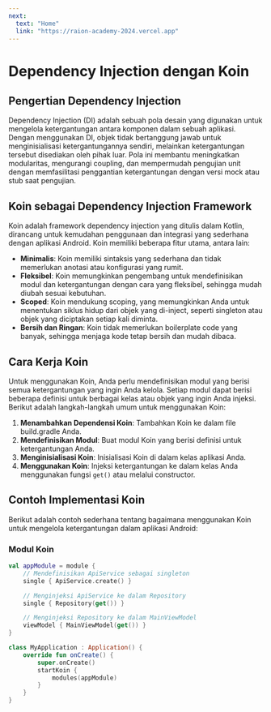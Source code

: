 ```yaml
---
next:
  text: "Home"
  link: "https://raion-academy-2024.vercel.app"
---
```


# Dependency Injection dengan Koin

## Pengertian Dependency Injection

Dependency Injection (DI) adalah sebuah pola desain yang digunakan untuk mengelola ketergantungan antara komponen dalam sebuah aplikasi. Dengan menggunakan DI, objek tidak bertanggung jawab untuk menginisialisasi ketergantungannya sendiri, melainkan ketergantungan tersebut disediakan oleh pihak luar. Pola ini membantu meningkatkan modularitas, mengurangi coupling, dan mempermudah pengujian unit dengan memfasilitasi penggantian ketergantungan dengan versi mock atau stub saat pengujian.

## Koin sebagai Dependency Injection Framework

Koin adalah framework dependency injection yang ditulis dalam Kotlin, dirancang untuk kemudahan penggunaan dan integrasi yang sederhana dengan aplikasi Android. Koin memiliki beberapa fitur utama, antara lain:

- **Minimalis**: Koin memiliki sintaksis yang sederhana dan tidak memerlukan anotasi atau konfigurasi yang rumit.
- **Fleksibel**: Koin memungkinkan pengembang untuk mendefinisikan modul dan ketergantungan dengan cara yang fleksibel, sehingga mudah diubah sesuai kebutuhan.
- **Scoped**: Koin mendukung scoping, yang memungkinkan Anda untuk menentukan siklus hidup dari objek yang di-inject, seperti singleton atau objek yang diciptakan setiap kali diminta.
- **Bersih dan Ringan**: Koin tidak memerlukan boilerplate code yang banyak, sehingga menjaga kode tetap bersih dan mudah dibaca.

## Cara Kerja Koin

Untuk menggunakan Koin, Anda perlu mendefinisikan modul yang berisi semua ketergantungan yang ingin Anda kelola. Setiap modul dapat berisi beberapa definisi untuk berbagai kelas atau objek yang ingin Anda injeksi. Berikut adalah langkah-langkah umum untuk menggunakan Koin:

1. **Menambahkan Dependensi Koin**: Tambahkan Koin ke dalam file build.gradle Anda.
2. **Mendefinisikan Modul**: Buat modul Koin yang berisi definisi untuk ketergantungan Anda.
3. **Menginisialisasi Koin**: Inisialisasi Koin di dalam kelas aplikasi Anda.
4. **Menggunakan Koin**: Injeksi ketergantungan ke dalam kelas Anda menggunakan fungsi `get()` atau melalui constructor.

## Contoh Implementasi Koin

Berikut adalah contoh sederhana tentang bagaimana menggunakan Koin untuk mengelola ketergantungan dalam aplikasi Android:

### Modul Koin

```kotlin
val appModule = module {
    // Mendefinisikan ApiService sebagai singleton
    single { ApiService.create() }

    // Menginjeksi ApiService ke dalam Repository
    single { Repository(get()) }

    // Menginjeksi Repository ke dalam MainViewModel
    viewModel { MainViewModel(get()) }
}
```

```kotlin
class MyApplication : Application() {
    override fun onCreate() {
        super.onCreate()
        startKoin {
            modules(appModule)
        }
    }
}
```
